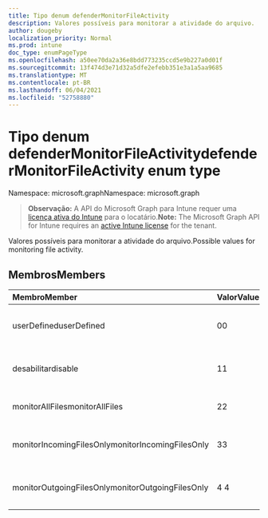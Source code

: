 ```yaml
---
title: Tipo denum defenderMonitorFileActivity
description: Valores possíveis para monitorar a atividade do arquivo.
author: dougeby
localization_priority: Normal
ms.prod: intune
doc_type: enumPageType
ms.openlocfilehash: a50ee70da2a36e8bdd773235ccd5e9b227a0d01f
ms.sourcegitcommit: 13f474d3e71d32a5dfe2efebb351e3a1a5aa9685
ms.translationtype: MT
ms.contentlocale: pt-BR
ms.lasthandoff: 06/04/2021
ms.locfileid: "52758880"
---
```

# <a name="defendermonitorfileactivity-enum-type"></a><span data-ttu-id="8e441-103">Tipo denum defenderMonitorFileActivity</span><span class="sxs-lookup"><span data-stu-id="8e441-103">defenderMonitorFileActivity enum type</span></span>

<span data-ttu-id="8e441-104">Namespace: microsoft.graph</span><span class="sxs-lookup"><span data-stu-id="8e441-104">Namespace: microsoft.graph</span></span>

> <span data-ttu-id="8e441-105">**Observação:** A API do Microsoft Graph para Intune requer uma [licença ativa do Intune](https://go.microsoft.com/fwlink/?linkid=839381) para o locatário.</span><span class="sxs-lookup"><span data-stu-id="8e441-105">**Note:** The Microsoft Graph API for Intune requires an [active Intune license](https://go.microsoft.com/fwlink/?linkid=839381) for the tenant.</span></span>

<span data-ttu-id="8e441-106">Valores possíveis para monitorar a atividade do arquivo.</span><span class="sxs-lookup"><span data-stu-id="8e441-106">Possible values for monitoring file activity.</span></span>

## <a name="members"></a><span data-ttu-id="8e441-107">Membros</span><span class="sxs-lookup"><span data-stu-id="8e441-107">Members</span></span>
|<span data-ttu-id="8e441-108">Membro</span><span class="sxs-lookup"><span data-stu-id="8e441-108">Member</span></span>|<span data-ttu-id="8e441-109">Valor</span><span class="sxs-lookup"><span data-stu-id="8e441-109">Value</span></span>|<span data-ttu-id="8e441-110">Descrição</span><span class="sxs-lookup"><span data-stu-id="8e441-110">Description</span></span>|
|:---|:---|:---|
|<span data-ttu-id="8e441-111">userDefined</span><span class="sxs-lookup"><span data-stu-id="8e441-111">userDefined</span></span>|<span data-ttu-id="8e441-112">0</span><span class="sxs-lookup"><span data-stu-id="8e441-112">0</span></span>|<span data-ttu-id="8e441-113">User Defined, default value, no intent.</span><span class="sxs-lookup"><span data-stu-id="8e441-113">User Defined, default value, no intent.</span></span>|
|<span data-ttu-id="8e441-114">desabilitar</span><span class="sxs-lookup"><span data-stu-id="8e441-114">disable</span></span>|<span data-ttu-id="8e441-115">1</span><span class="sxs-lookup"><span data-stu-id="8e441-115">1</span></span>|<span data-ttu-id="8e441-116">Desabilitar a atividade de arquivo de monitoramento.</span><span class="sxs-lookup"><span data-stu-id="8e441-116">Disable monitoring file activity.</span></span>|
|<span data-ttu-id="8e441-117">monitorAllFiles</span><span class="sxs-lookup"><span data-stu-id="8e441-117">monitorAllFiles</span></span>|<span data-ttu-id="8e441-118">2</span><span class="sxs-lookup"><span data-stu-id="8e441-118">2</span></span>|<span data-ttu-id="8e441-119">Monitore todos os arquivos.</span><span class="sxs-lookup"><span data-stu-id="8e441-119">Monitor all files.</span></span>|
|<span data-ttu-id="8e441-120">monitorIncomingFilesOnly</span><span class="sxs-lookup"><span data-stu-id="8e441-120">monitorIncomingFilesOnly</span></span>|<span data-ttu-id="8e441-121">3</span><span class="sxs-lookup"><span data-stu-id="8e441-121">3</span></span>| <span data-ttu-id="8e441-122">Monitore somente arquivos de entrada.</span><span class="sxs-lookup"><span data-stu-id="8e441-122">Monitor incoming files only.</span></span>|
|<span data-ttu-id="8e441-123">monitorOutgoingFilesOnly</span><span class="sxs-lookup"><span data-stu-id="8e441-123">monitorOutgoingFilesOnly</span></span>|<span data-ttu-id="8e441-124">4 </span><span class="sxs-lookup"><span data-stu-id="8e441-124">4</span></span>|<span data-ttu-id="8e441-125">Monitore somente arquivos de saída.</span><span class="sxs-lookup"><span data-stu-id="8e441-125">Monitor outgoing files only.</span></span>|




